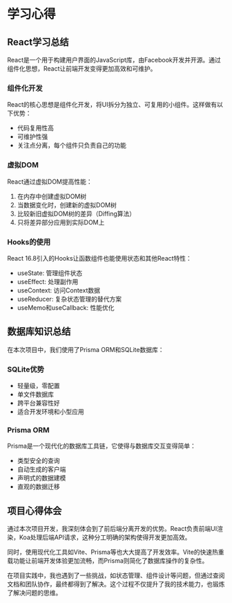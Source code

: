 # 学习心得

## React学习总结

React是一个用于构建用户界面的JavaScript库，由Facebook开发并开源。通过组件化思想，React让前端开发变得更加高效和可维护。

### 组件化开发

React的核心思想是组件化开发，将UI拆分为独立、可复用的小组件。这样做有以下优势：
- 代码复用性高
- 可维护性强
- 关注点分离，每个组件只负责自己的功能

### 虚拟DOM

React通过虚拟DOM提高性能：
1. 在内存中创建虚拟DOM树
2. 当数据变化时，创建新的虚拟DOM树
3. 比较新旧虚拟DOM树的差异（Diffing算法）
4. 只将差异部分应用到实际DOM上

### Hooks的使用

React 16.8引入的Hooks让函数组件也能使用状态和其他React特性：
- useState: 管理组件状态
- useEffect: 处理副作用
- useContext: 访问Context数据
- useReducer: 复杂状态管理的替代方案
- useMemo和useCallback: 性能优化

## 数据库知识总结

在本次项目中，我们使用了Prisma ORM和SQLite数据库：

### SQLite优势
- 轻量级，零配置
- 单文件数据库
- 跨平台兼容性好
- 适合开发环境和小型应用

### Prisma ORM
Prisma是一个现代化的数据库工具链，它使得与数据库交互变得简单：
- 类型安全的查询
- 自动生成的客户端
- 声明式的数据建模
- 直观的数据迁移

## 项目心得体会

通过本次项目开发，我深刻体会到了前后端分离开发的优势。React负责前端UI渲染，Koa处理后端API请求，这种分工明确的架构使得开发更加高效。

同时，使用现代化工具如Vite、Prisma等也大大提高了开发效率。Vite的快速热重载功能让前端开发体验更加流畅，而Prisma则简化了数据库操作的复杂性。

在项目实践中，我也遇到了一些挑战，如状态管理、组件设计等问题，但通过查阅文档和团队协作，最终都得到了解决。这个过程不仅提升了我的技术能力，也锻炼了解决问题的思维。 